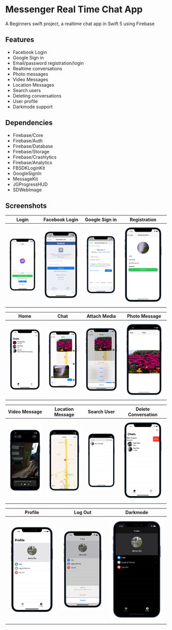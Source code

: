 # Messenger Real Time Chat App

A Beginners swift project, a realtime chat app in Swift 5 using Firebase

## Features

- Facebook Login
- Google Sign in
- Email/password registration/login
- Realtime conversations
- Photo messages
- Video Messages
- Location Messages
- Search users
- Deleting conversations
- User profile
- Darkmode support


## Dependencies


- Firebase/Core
- Firebase/Auth
- Firebase/Database
- Firebase/Storage
- Firebase/Crashlytics
- Firebase/Analytics
- FBSDKLoginKit
- GoogleSignIn
- MessageKit
- JGProgressHUD
- SDWebImage

## Screenshots


| Login | Facebook Login | Google Sign in | Registration | 
| --- | --- | --- | --- | 
| ![Login](https://github.com/jervygu/app-messenger/blob/master/screenshots/Simulator%20Screen%20Shot%20-%20iPhone%2012%20-%20a_iphone12black_portrait.png) | ![Facebook Login](https://github.com/jervygu/app-messenger/blob/master/screenshots/Simulator%20Screen%20Shot%20-%20iPhone%2012%20-%20c_iphone12black_portrait.png) | ![Google Sign in](https://github.com/jervygu/app-messenger/blob/master/screenshots/Simulator%20Screen%20Shot%20-%20iPhone%2012%20-%20c2_iphone12black_portrait.png) | ![Registration](https://github.com/jervygu/app-messenger/blob/master/screenshots/Simulator%20Screen%20Shot%20-%20iPhone%2012%20-%20b_iphone12black_portrait.png) |

| Home | Chat | Attach Media | Photo Message |  
| --- | --- | --- | --- | 
| ![Home](https://github.com/jervygu/app-messenger/blob/master/screenshots/Simulator%20Screen%20Shot%20-%20iPhone%2012%20-%20d_iphone12black_portrait.png) | ![Chat](https://github.com/jervygu/app-messenger/blob/master/screenshots/Simulator%20Screen%20Shot%20-%20iPhone%2012%20-%20e_iphone12black_portrait.png) | ![Attach Media](https://github.com/jervygu/app-messenger/blob/master/screenshots/Simulator%20Screen%20Shot%20-%20iPhone%2012%20-%20f2_iphone12black_portrait.png) | ![Photo Message](https://github.com/jervygu/app-messenger/blob/master/screenshots/Simulator%20Screen%20Shot%20-%20iPhone%2012%20-%20g_iphone12black_portrait.png) |

| Video Message | Location Message | Search User | Delete Conversation |  
| --- | --- | --- | --- | 
| ![Video](https://github.com/jervygu/app-messenger/blob/master/screenshots/Simulator%20Screen%20Shot%20-%20iPhone%2012%20-%20h_iphone12black_portrait.png) | ![Location](https://github.com/jervygu/app-messenger/blob/master/screenshots/Simulator%20Screen%20Shot%20-%20iPhone%2012%20-%20i_iphone12black_portrait.png) | ![Search](https://github.com/jervygu/app-messenger/blob/master/screenshots/Simulator%20Screen%20Shot%20-%20iPhone%2012%20-%20j_iphone12black_portrait.png) | ![Delete](https://github.com/jervygu/app-messenger/blob/master/screenshots/Simulator%20Screen%20Shot%20-%20iPhone%2012%20-%20k_iphone12black_portrait.png) |

| Profile | Log Out | Darkmode |
| --- | --- | --- | 
| ![Profile](https://github.com/jervygu/app-messenger/blob/master/screenshots/Simulator%20Screen%20Shot%20-%20iPhone%2012%20-%20l_iphone12black_portrait.png) | ![Logout](https://github.com/jervygu/app-messenger/blob/master/screenshots/Simulator%20Screen%20Shot%20-%20iPhone%2012%20-%20p_iphone12black_portrait.png) | ![Darkmode](https://github.com/jervygu/app-messenger/blob/master/screenshots/Simulator%20Screen%20Shot%20-%20iPhone%2012%20-%20q_darkmode_iphone12black_portrait.png) |
